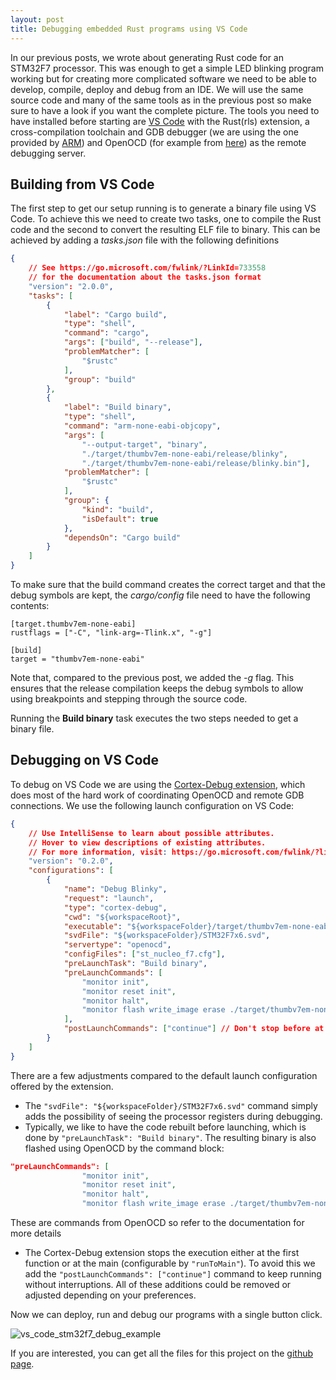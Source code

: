 ```yaml
---
layout: post
title: Debugging embedded Rust programs using VS Code
---
```


In our previous posts, we wrote about generating Rust code for an STM32F7 processor. This was enough to get a simple LED blinking program working but for creating more complicated software we need to be able to develop, compile, deploy and debug from an IDE. We will use the same source code and many of the same tools as in the previous post so make sure to have a look if you want the complete picture. The tools you need to have installed before starting are [VS Code](https://code.visualstudio.com/) with the Rust(rls) extension, a cross-compilation toolchain and GDB debugger (we are using the one provided by [ARM](https://developer.arm.com/tools-and-software/open-source-software/developer-tools/gnu-toolchain/gnu-rm/downloads)) and OpenOCD (for example from [here](https://gnutoolchains.com/arm-eabi/openocd/)) as the remote debugging server.

## Building from VS Code

The first step to get our setup running is to generate a binary file using VS Code. To achieve this we need to create two tasks, one to compile the Rust code and the second to convert the resulting ELF file to binary. This can be achieved by adding a *tasks.json* file with the following definitions

```json
{
    // See https://go.microsoft.com/fwlink/?LinkId=733558 
    // for the documentation about the tasks.json format
    "version": "2.0.0",
    "tasks": [
        {
            "label": "Cargo build",
            "type": "shell",
            "command": "cargo",
            "args": ["build", "--release"],
            "problemMatcher": [
                "$rustc"
            ],
            "group": "build"
        },
        {
            "label": "Build binary",
            "type": "shell",
            "command": "arm-none-eabi-objcopy",
            "args": [
                "--output-target", "binary",
                "./target/thumbv7em-none-eabi/release/blinky",
                "./target/thumbv7em-none-eabi/release/blinky.bin"],
            "problemMatcher": [
                "$rustc"
            ],
            "group": {
                "kind": "build",
                "isDefault": true
            },
            "dependsOn": "Cargo build"
        }
    ]
}
```

To make sure that the build command creates the correct target and that the debug symbols are kept, the *cargo/config* file need to have the following contents:

```
[target.thumbv7em-none-eabi]
rustflags = ["-C", "link-arg=-Tlink.x", "-g"]

[build]
target = "thumbv7em-none-eabi"
```

Note that, compared to the previous post, we added the *-g* flag. This ensures that the release compilation keeps the debug symbols to allow using breakpoints and stepping through the source code.

Running the **Build binary** task executes the two steps needed to get a binary file.

## Debugging on VS Code

To debug on VS Code we are using the [Cortex-Debug extension](https://marcelball.ca/projects/cortex-debug/), which does most of the hard work of coordinating OpenOCD and remote GDB connections. We use the following launch configuration on VS Code:

```json
{
    // Use IntelliSense to learn about possible attributes.
    // Hover to view descriptions of existing attributes.
    // For more information, visit: https://go.microsoft.com/fwlink/?linkid=830387
    "version": "0.2.0",
    "configurations": [
        {
            "name": "Debug Blinky",
            "request": "launch",
            "type": "cortex-debug",
            "cwd": "${workspaceRoot}",
            "executable": "${workspaceFolder}/target/thumbv7em-none-eabi/release/blinky",
            "svdFile": "${workspaceFolder}/STM32F7x6.svd",
            "servertype": "openocd",
            "configFiles": ["st_nucleo_f7.cfg"],
            "preLaunchTask": "Build binary",
            "preLaunchCommands": [
                "monitor init",
                "monitor reset init",
                "monitor halt",
                "monitor flash write_image erase ./target/thumbv7em-none-eabi/release/blinky.bin 0x08000000"
            ],
            "postLaunchCommands": ["continue"] // Don't stop before at the first line
        }
    ]
}
```

There are a few adjustments compared to the default launch configuration offered by the extension.

- The `"svdFile": "${workspaceFolder}/STM32F7x6.svd"` command simply adds the possibility of seeing the processor registers during debugging.
- Typically, we like to have the code rebuilt before launching, which is done by `"preLaunchTask": "Build binary"`. The resulting binary is also flashed using OpenOCD by the command block:

```json
"preLaunchCommands": [
                "monitor init",
                "monitor reset init",
                "monitor halt",
                "monitor flash write_image erase ./target/thumbv7em-none-eabi/release/blinky.bin 0x08000000"]
```

These are commands from OpenOCD so refer to the documentation for more details

- The Cortex-Debug extension stops the execution either at the first function or at the main (configurable by `"runToMain"`). To avoid this we add the `"postLaunchCommands": ["continue"]` command to keep running without interruptions. All of these additions could be removed or adjusted depending on your preferences.

Now we can deploy, run and debug our programs with a single button click.

![vs_code_stm32f7_debug_example](C:\workcopies\s2e-systems.github.io\images\vs_code_stm32f7_debug_example.png)



If you are interested, you can get all the files for this project on the [github page](https://github.com/s2e-systems/stm32f7-blinky/blob/master/src/main.rs).